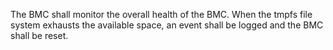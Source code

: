The BMC shall monitor the overall health of the BMC.  When the tmpfs file
system exhausts the available space, an event shall be logged and the BMC
shall be reset.  
